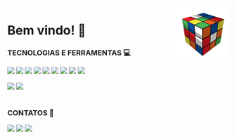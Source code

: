 <img src="cube.gif" width="120px" align="right" alt="Computador iuriCode">

# Bem vindo! 📌 

<div style="display: inline_block"> 
  <strong><h3> TECNOLOGIAS E FERRAMENTAS 💻</h3></strong> 
  <img height="30em" src="https://img.shields.io/badge/Python-3776AB?style=for-the-badge&logo=python&logoColor=white"/>
  <img height="30em" src="https://img.shields.io/badge/Java-ED8B00?style=for-the-badge&logo=java&logoColor=white"/>
  <img height="30em" src="https://img.shields.io/badge/HTML5-E34F26?style=for-the-badge&logo=html5&logoColor=white"/>
  <img height="30em" src="https://img.shields.io/badge/CSS3-1572B6?style=for-the-badge&logo=css3&logoColor=white"/>
  <img height="30em" src="https://img.shields.io/badge/Django-092E20?style=for-the-badge&logo=django&logoColor=green"/>
  <img height="30em" src="https://img.shields.io/badge/Selenium-43B02A?style=for-the-badge&logo=Selenium&logoColor=white"/>
  <img height="30em" src="https://img.shields.io/badge/Eclipse-2C2255?style=for-the-badge&logo=eclipse&logoColor=white"/>
  <img height="30em" src="https://img.shields.io/badge/Visual_Studio_Code-0078D4?style=for-the-badge&logo=visual%20studio%20code&logoColor=white"/>
  <img height="30em" src="https://img.shields.io/badge/pycharm-143?style=for-the-badge&logo=pycharm&logoColor=black&color=black&labelColor=green"/>
</div>

<br>
 
<div>
  <img height="180em" src="https://github-readme-stats.vercel.app/api?username=BarbaraBrito&show_icons=true&theme=write"/>
  <img height="120em" src="https://github-readme-stats.vercel.app/api/top-langs/?username=BarbaraBrito&layout=compact&theme=write"/>
</div>

<br>

<div style="display: inline_block">  
  <b><h3>CONTATOS 📱</h3></b>  
  <a href="https://www.linkedin.com/in/barbarabritosz/"> <img height="30" src="https://img.shields.io/badge/LinkedIn-0077B5?style=for-the-   badge&logo=linkedin&logoColor=white"></a> 
  <a href="https://www.linkedin.com/in/barbarabritosz/"> <img height="30" src="https://img.shields.io/badge/Messenger-00B2FF?style=for-thebadge&logo=messenger&logoColor=white"></a> 
  <a href = "mailto: barbarabritosz@hotmail.com"> <img height="30" src = "https://img.shields.io/badge/Gmail-D14836?style=for-the-badge&logo=gmail&logoColor=white"></a>
</div>
